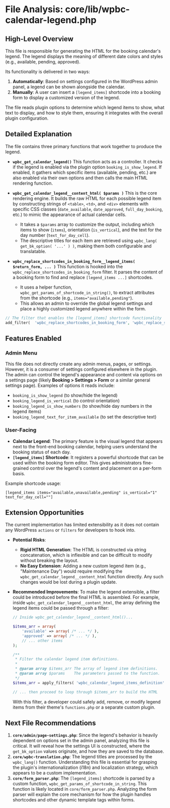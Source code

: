# File Analysis: core/lib/wpbc-calendar-legend.php

## High-Level Overview
This file is responsible for generating the HTML for the booking calendar's legend. The legend displays the meaning of different date colors and styles (e.g., available, pending, approved).

Its functionality is delivered in two ways:
1.  **Automatically**: Based on settings configured in the WordPress admin panel, a legend can be shown alongside the calendar.
2.  **Manually**: A user can insert a `[legend_items]` shortcode into a booking form to display a customized version of the legend.

The file reads plugin options to determine which legend items to show, what text to display, and how to style them, ensuring it integrates with the overall plugin configuration.

## Detailed Explanation
The file contains three primary functions that work together to produce the legend.

- **`wpbc_get_calendar_legend()`**
  This function acts as a controller. It checks if the legend is enabled via the plugin option `booking_is_show_legend`. If enabled, it gathers which specific items (available, pending, etc.) are also enabled via their own options and then calls the main HTML rendering function.

- **`wpbc_get_calendar_legend__content_html( $params )`**
  This is the core rendering engine. It builds the raw HTML for each possible legend item by constructing strings of `<table>`, `<td>`, and `<div>` elements with specific CSS classes (`date_available`, `date_approved`, `full_day_booking`, etc.) to mimic the appearance of actual calendar cells.
  - It takes a `$params` array to customize the output, including which items to show (`items`), orientation (`is_vertical`), and the text for the day number (`text_for_day_cell`).
  - The descriptive titles for each item are retrieved using `wpbc_lang( get_bk_option( '...' ) )`, making them both configurable and translatable.

- **`wpbc_replace_shortcodes_in_booking_form__legend_items( $return_form, ... )`**
  This function is hooked into the `wpbc_replace_shortcodes_in_booking_form` filter. It parses the content of a booking form to find and replace `[legend_items ...]` shortcodes.
  - It uses a helper function, `wpbc_get_params_of_shortcode_in_string()`, to extract attributes from the shortcode (e.g., `items="available,pending"`).
  - This allows an admin to override the global legend settings and place a highly customized legend anywhere within the form.

```php
// The filter that enables the [legend_items] shortcode functionality
add_filter(  'wpbc_replace_shortcodes_in_booking_form', 'wpbc_replace_shortcodes_in_booking_form__legend_items', 10, 3 );
```

## Features Enabled
### Admin Menu
This file does not directly create any admin menus, pages, or settings. However, it is a consumer of settings configured elsewhere in the plugin. The admin can control the legend's appearance and content via options on a settings page (likely **Booking > Settings > Form** or a similar general settings page). Examples of options it reads include:
- `booking_is_show_legend` (to show/hide the legend)
- `booking_legend_is_vertical` (to control orientation)
- `booking_legend_is_show_numbers` (to show/hide day numbers in the legend items)
- `booking_legend_text_for_item_available` (to set the descriptive text)

### User-Facing
- **Calendar Legend**: The primary feature is the visual legend that appears next to the front-end booking calendar, helping users understand the booking status of each day.
- **`[legend_items]` Shortcode**: It registers a powerful shortcode that can be used within the booking form editor. This gives administrators fine-grained control over the legend's content and placement on a per-form basis.

Example shortcode usage:
```shortcode
[legend_items items="available,unavailable,pending" is_vertical="1" text_for_day_cell=""]
```

## Extension Opportunities
The current implementation has limited extensibility as it does not contain any WordPress `actions` or `filters` for developers to hook into.

- **Potential Risks**:
  - **Rigid HTML Generation**: The HTML is constructed via string concatenation, which is inflexible and can be difficult to modify without breaking the layout.
  - **No Easy Extension**: Adding a new custom legend item (e.g., "Maintenance Day") would require modifying the `wpbc_get_calendar_legend__content_html` function directly. Any such changes would be lost during a plugin update.

- **Recommended Improvements**:
  To make the legend extensible, a filter could be introduced before the final HTML is assembled. For example, inside `wpbc_get_calendar_legend__content_html`, the array defining the legend items could be passed through a filter:

  ```php
  // Inside wpbc_get_calendar_legend__content_html()...

  $items_arr = array(
      'available' => array( /* ... */ ),
      'approved' => array( /* ... */ ),
      // ... other items
  );

  /**
   * Filter the calendar legend item definitions.
   *
   * @param array $items_arr The array of legend item definitions.
   * @param array $params    The parameters passed to the function.
   */
  $items_arr = apply_filters( 'wpbc_calendar_legend_items_definition', $items_arr, $params );

  // ... then proceed to loop through $items_arr to build the HTML
  ```
  With this filter, a developer could safely add, remove, or modify legend items from their theme's `functions.php` or a separate custom plugin.

## Next File Recommendations
1.  **`core/admin/page-settings.php`**: Since the legend's behavior is heavily dependent on options set in the admin panel, analyzing this file is critical. It will reveal how the settings UI is constructed, where the `get_bk_option` values originate, and how they are saved to the database.
2.  **`core/wpbc-translation.php`**: The legend titles are processed by the `wpbc_lang()` function. Understanding this file is essential for grasping the plugin's internationalization (i18n) and localization strategy, which appears to be a custom implementation.
3.  **`core/form_parser.php`**: The `[legend_items]` shortcode is parsed by a custom function, `wpbc_get_params_of_shortcode_in_string`. This function is likely located in `core/form_parser.php`. Analyzing the form parser will explain the core mechanism for how the plugin handles shortcodes and other dynamic template tags within forms.
